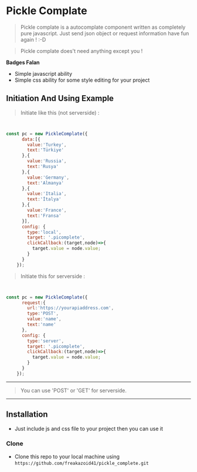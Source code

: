

# Pickle Complate

> Pickle complate is a autocomplate component written as completely pure javascript. Just send json object or request information have fun again ! :-D 

> Pickle complate does't need anything except you !

**Badges Falan**

- Simple javascript ability
- Simple css ability for some style editing for your project




## Initiation And Using Example 

> Initiate like this (not serverside) :

```javascript


const pc = new PickleComplate({
      data:[{
        value:'Turkey',
        text:'Türkiye'
      },{
        value:'Russia',
        text:'Rusya'
      },{
        value:'Germany',
        text:'Almanya'
      },{
        value:'Italia',
        text:'İtalya'
      },{
        value:'France',
        text:'Fransa'
      }],
      config: {
        type:'local',
        target: '.picomplete',
        clickCallback:(target,node)=>{
          target.value = node.value;
        }
      }
    });
```
> Initiate this for serverside :
```javascript


const pc = new PickleComplate({
      request:{
        url:'https://yourapiaddress.com',
        type:'POST',
        value:'name',
        text:'name'
      },
      config: {
        type:'server',
        target: '.picomplete',
        clickCallback:(target,node)=>{
          target.value = node.value;
        }
      }
    });
```



---

> You can use 'POST' or 'GET' for serverside.



---

## Installation

- Just include js and css file to your project then you can use it

### Clone

- Clone this repo to your local machine using `https://github.com/freakazoid41/pickle_complete.git`

